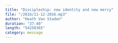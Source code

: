 ```yaml
---
title: "Discipleship: new identity and new mercy"
file: "/2016/11-12-2016.mp3"
author: "Heath Van Staden"
duration: "37:40"
length: "54250365"
category: message
---
```

